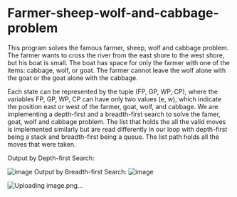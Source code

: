 # Farmer-sheep-wolf-and-cabbage-problem
This program solves the famous farmer, sheep, wolf and cabbage problem. The farmer wants to cross the river from the east shore to the west shore, but his boat is small. The boat has space for only the farmer with one of the items: cabbage, wolf, or goat. The farmer cannot leave the wolf alone with the goat or the goat alone with the cabbage.

Each state can be represented by the tuple (FP, GP, WP, CP), where the variables FP, GP, WP, CP can have only two values (e, w), which indicate the position east or west of the farmer, goat, wolf, and cabbage. We are implementing a depth-first and a breadth-first search to solve the famer, goat, wolf and cabbage problem. The list that holds the all the valid moves is implemented similarly but are read differently in our loop with depth-first being a stack and breadth-first being a queue. The list path holds all the moves that were taken.

Output by Depth-first Search:

![image](https://user-images.githubusercontent.com/40967818/148720068-32c7e418-2d33-4531-b6d6-b7e2fa29027b.png)
Output by Breadth-first Search:
![image](https://user-images.githubusercontent.com/40967818/148720086-848197b8-52a1-4738-ba6c-38d2cef36aea.png)

 ![Uploading image.png…]()

